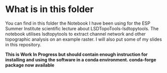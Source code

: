 # What is in this folder

You can find in this folder the Notebook I have been using for the ESP Summer Institute scientific lecture about LSDTopoTools-lsdtopytools. The notebook utilises lsdtopytools to extract channel network and other topographic analysis on an example raster. I will also put some of my slides in this repository.

**This is Work In Progress but should contain enough instruction for installing and using the software in a conda environment. conda-forge package now available**
